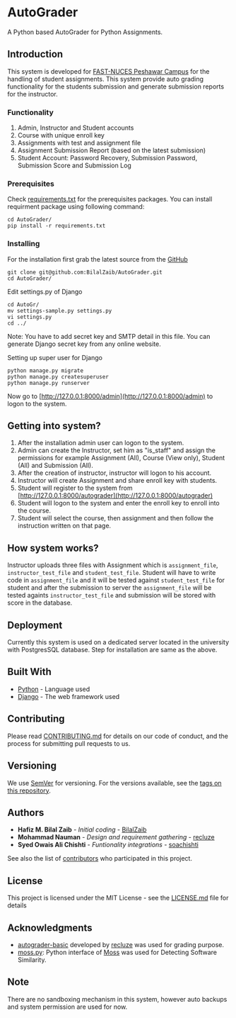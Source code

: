 # AutoGrader

A Python based AutoGrader for Python Assignments.

## Introduction

This system is developed for [FAST-NUCES Peshawar Campus](http://pwr.nu.edu.pk) for the handling of student assignments. This system provide auto grading functionality for the students submission and generate submission reports for the instructor.

### Functionality

1. Admin, Instructor and Student accounts
2. Course with unique enroll key
3. Assignments with test and assignment file
4. Assignment Submission Report (based on the latest submission)
5. Student Account: Password Recovery, Submission Password, Submission Score and Submission Log

### Prerequisites

Check [requirements.txt](requirements.txt) for the prerequisites packages. You can install requirment package using following command:
 
```
cd AutoGrader/
pip install -r requirements.txt
```

### Installing

For the installation first grab the latest source from the [GitHub](https://github.com/BilalZaib/AutoGrader)

```
git clone git@github.com:BilalZaib/AutoGrader.git
cd AutoGrader/
```

Edit settings.py of Django

```
cd AutoGr/
mv settings-sample.py settings.py
vi settings.py
cd ../
```
Note: You have to add secret key and SMTP detail in this file. You can generate Django secret key from any online website.

Setting up super user for Django
```
python manage.py migrate
python manage.py createsuperuser
python manage.py runserver
```

Now go to [http://127.0.0.1:8000/admin](http://127.0.0.1:8000/admin) to logon to the system.

## Getting into system?
1. After the installation admin user can logon to the system.
2. Admin can create the Instructor, set him as "is_staff" and assign the permissions for example Assignment (All), Course (View only), Student (All) and Submission (All).
3. After the creation of instructor, instructor will logon to his account.
4. Instructor will create Assignment and share enroll key with students.
5. Student will register to the system from [http://127.0.0.1:8000/autograder](http://127.0.0.1:8000/autograder)
6. Student will logon to the system and enter the enroll key to enroll into the course.
7. Student will select the course, then assignment and then follow the instruction written on that page.

## How system works?
Instructor uploads three files with Assignment which is `assignment_file`, `instructor_test_file` and `student_test_file`. Student will have to write code in `assignment_file` and 
it will be tested against `student_test_file` for student and after the submission to server the `assignment_file` will be tested againts `instructor_test_file` and submission will be stored with score in the database.

## Deployment

Currently this system is used on a dedicated server located in the university with PostgresSQL database. Step for installation are same as the above. 

## Built With

* [Python](http://www.dropwizard.io/1.0.2/docs/) - Language used
* [Django](https://www.djangoproject.com/) - The web framework used

## Contributing

Please read [CONTRIBUTING.md](CONTRIBUTING.md) for details on our code of conduct, and the process for submitting pull requests to us.

## Versioning

We use [SemVer](http://semver.org/) for versioning. For the versions available, see the [tags on this repository](https://github.com/BilalZaib/AutoGrader/tags). 

## Authors

* **Hafiz M. Bilal Zaib** - *Initial coding* - [BilalZaib](https://github.com/BilalZaib)
* **Mohammad Nauman** - *Design and requirement gathering* - [recluze](https://github.com/recluze)
* **Syed Owais Ali Chishti** - *Funtionality integrations* - [soachishti](https://github.com/soachishti)

See also the list of [contributors](https://github.com/BilalZaib/AutoGrader/contributors) who participated in this project.

## License

This project is licensed under the MIT License - see the [LICENSE.md](LICENSE.md) file for details

## Acknowledgments

* [autograder-basic](https://github.com/recluze/autograder-basic/) developed by [recluze](https://github.com/recluze) was used for grading purpose.
* [moss.py](https://github.com/soachishti/moss.py): Python interface of [Moss](http://theory.stanford.edu/~aiken/moss/) was used for Detecting Software Similarity.

## Note

There are no sandboxing mechanism in this system, however auto backups and system permission are used for now.
